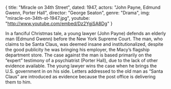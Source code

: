 {
  title: "Miracle on 34th Street",
  dated:   1947,
  actors: "John Payne, Edmund Gwenn, Porter Hall",
  director: "George Seaton",
  genre: "Drama",
  img: "miracle-on-34th-st-1947.jpg",
  youtube: "http://www.youtube.com/embed/Dz2YgjSA8Dg"
}

In a fanciful Christmas tale, a young lawyer (John Payne) defends an elderly man (Edmund Gwenn) before the New York Supreme Court. The man, who claims to be Santa Claus, was deemed insane and institutionalized, despite the good publicity he was bringing his employer, the Macy’s flagship department store. The case against the man is based primarily on the “expert” testimony of a psychiatrist (Porter Hall), due to the lack of other evidence available. The young lawyer wins the case when he brings the U.S. government in on his side. Letters addressed to the old man as “Santa Claus” are introduced as evidence because the post office is delivering them to him.